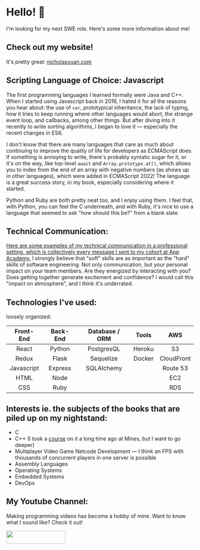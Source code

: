 # Hello! 👋

I'm looking for my next SWE role. Here's some more information about me!

## Check out my website!

It's pretty great: [nicholasyuan.com](https://nicholasyuan.com)

## Scripting Language of Choice: Javascript

The first programming languages I learned formally were Java and C++. When I started using Javascript back in 2016, I hated it for all the reasons you hear about: the use of `var`, prototypical inheritance, the lack of typing, how it tries to keep running where other languages would abort, the strange event loop, and callbacks, among other things. But after diving into it recently to write sorting algorithms, I began to love it — especially the recent changes in ES6. 

I don't know that there are many languages that care as much about continuing to improve the quality of life for developers as ECMAScript does. If something is annoying to write, there's probably syntatic sugar for it, or it's on the way, like top-level `await` and `Array.prototype.at()`, which allows you to index from the end of an array with negative numbers (as shows up in other languages), which were added in ECMAScript 2022! The language is a great success story, in my book, especially considering where it started.

Python and Ruby are both pretty neat too, and I enjoy using them. I feel that, with Python, you can feel the C underneath, and with Ruby, it's nice to use a language that seemed to ask "how should this be?" from a blank slate.

## Technical Communication:

[Here are some examples of my technical communication in a professional setting, which is collectively every message I sent to my cohort at App Academy.](./technical-communication/README.md) I strongly believe that "soft" skills are as important as the "hard" skills of software engineering. Not only communication, but your personal impact on your team members. Are they energized by interacting with you? Does getting together generate excitement and confidence? I would call this "impact on atmosphere", and I think it's underrated.

## Technologies I've used:

loosely organized: 

| Front-End | Back-End | Database / ORM  | Tools | AWS |
| :---:     | :---:    |   :---:         |     :---:  | :-: |
|  React    |  Python  |  PostgresQL     |  Heroku    | S3 |
| Redux     | Flask    |  Sequelize       |  Docker    |  CloudFront  |
|Javascript | Express  |  SQLAlchemy      |           |  Route 53  |
|   HTML    | Node     |                  |           |    EC2  |
|   CSS     |  Ruby    |                  |           |  RDS   |


## Interests ie. the subjects of the books that are piled up on my nightstand:

- C
- C++    (I took a [course](https://cs-courses.mines.edu/csci261/syllabus.html) on it a long time ago at Mines, but I want to go deeper)
- Multiplayer Video Game Netcode Development — I think an FPS with thousands of concurrent players in one server is possible
- Assembly Languages
- Operating Systems
- Embedded Systems
- DevOps

## My Youtube Channel:

Making programming videos has become a hobby of mine. Want to know what I sound like? Check it out! 



[<img src="https://user-images.githubusercontent.com/18235032/177591183-dfe008f7-c6d0-42c0-99e9-7e54e3f9a56e.png" width="158.8" height="35.6">](https://www.youtube.com/channel/UCQ8zpKUgDCSxUDXbHfxwy4A)
